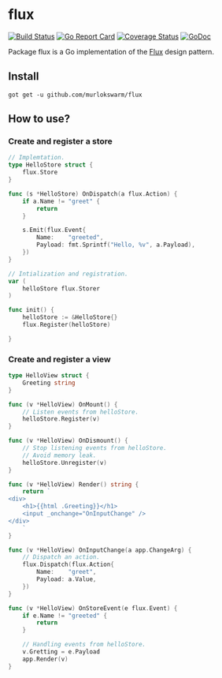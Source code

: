 # flux
[![Build Status](https://travis-ci.org/murlokswarm/flux.svg?branch=master)](https://travis-ci.org/murlokswarm/flux)
[![Go Report Card](https://goreportcard.com/badge/github.com/murlokswarm/flux)](https://goreportcard.com/report/github.com/murlokswarm/flux)
[![Coverage Status](https://coveralls.io/repos/github/murlokswarm/flux/badge.svg?branch=master)](https://coveralls.io/github/murlokswarm/flux?branch=master)
[![GoDoc](https://godoc.org/github.com/murlokswarm/flux?status.svg)](https://godoc.org/github.com/murlokswarm/flux)

Package flux is a Go implementation of the [Flux](https://facebook.github.io/flux/docs/overview.html) design pattern.

## Install
```
got get -u github.com/murlokswarm/flux
```

## How to use?

### Create and register a store
```go
// Implemtation.
type HelloStore struct {
	flux.Store
}

func (s *HelloStore) OnDispatch(a flux.Action) {
	if a.Name != "greet" {
		return
	}

	s.Emit(flux.Event{
		Name:    "greeted",
		Payload: fmt.Sprintf("Hello, %v", a.Payload),
	})
}

// Intialization and registration.
var (
	helloStore flux.Storer
)

func init() {
	helloStore := &HelloStore{}
	flux.Register(helloStore)

}

```

### Create and register a view
```go
type HelloView struct {
	Greeting string
}

func (v *HelloView) OnMount() {
    // Listen events from helloStore.
	helloStore.Register(v)
}

func (v *HelloView) OnDismount() {
    // Stop listening events from helloStore.
    // Avoid memory leak.
	helloStore.Unregister(v)
}

func (v *HelloView) Render() string {
	return `
<div>
    <h1>{{html .Greeting}}</h1>
    <input _onchange="OnInputChange" />
</div>
    `
}

func (v *HelloView) OnInputChange(a app.ChangeArg) {
    // Dispatch an action.
	flux.Dispatch(flux.Action{
		Name:    "greet",
		Payload: a.Value,
	})
}

func (v *HelloView) OnStoreEvent(e flux.Event) {
	if e.Name != "greeted" {
		return
	}

    // Handling events from helloStore.
	v.Gretting = e.Payload
	app.Render(v)
}
```



